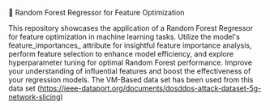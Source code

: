🌲 Random Forest Regressor for Feature Optimization

This repository showcases the application of a Random Forest Regressor for feature optimization in machine learning tasks. Utilize the model's feature_importances_ attribute for insightful feature importance analysis, perform feature selection to enhance model efficiency, and explore hyperparameter tuning for optimal Random Forest performance. Improve your understanding of influential features and boost the effectiveness of your regression models.
The VM-Based data set has been used from this data set (https://ieee-dataport.org/documents/dosddos-attack-dataset-5g-network-slicing)
